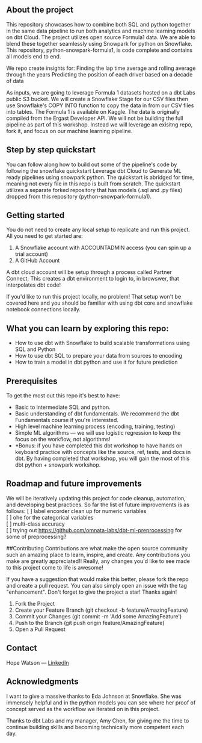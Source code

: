 
## About the project
This repository showcases how to combine both SQL and python together in the same data pipeline to run both analytics and machine learning models on dbt Cloud.
The project utilizes open source Formula1 data. We are able to blend these together seamlessly using Snowpark for python on Snowflake.
This repository, python-snowpark-formula1, is code complete and contains all models end to end.


We repo create insights for:
Finding the lap time average and rolling average through the years
Predicting the position of each driver based on a decade of data

As inputs, we are going to leverage Formula 1 datasets hosted on a dbt Labs public S3 bucket. We will create a Snowflake Stage for our CSV files then use Snowflake's COPY INTO function to copy the data in from our CSV files into tables. The Formula 1 is available on Kaggle. The data is originally compiled from the Ergast Developer API. 
We will not be building the full pipeline as part of this workshop. Instead we will leverage an exisitng repo, fork it, and focus on our machine learning pipeline.

## Step by step quickstart
You can follow along how to build out some of the pipeline's code by following the snowflake quickstart Leverage dbt Cloud to Generate ML ready pipelines using snowpark python.
The quickstart is abridged for time, meaning not every file in this repo is built from scratch. The quickstart utilizes a separate forked repository that has models (.sql and .py files) dropped from this repository (python-snowpark-formula1).

## Getting started
You do not need to create any local setup to replicate and run this project.
All you need to get started are:
1. A Snowflake account with ACCOUNTADMIN access (you can spin up a trial account)
2. A GitHub Account

A dbt cloud account will be setup through a process called Partner Connect. This creates a dbt environment to login to, in browswer, that interpolates dbt code!

If you'd like to run this project locally, no problem! That setup won't be covered here and you should be familiar with using dbt core and snowflake notebook connections locally. 

## What you can learn by exploring this repo:
- How to use dbt with Snowflake to build scalable transformations using SQL and Python
- How to use dbt SQL to prepare your data from sources to encoding
- How to train a model in dbt python and use it for future prediction

## Prerequisites 
To get the most out this repo it's best to have:
- Basic to intermediate SQL and python.
- Basic understanding of dbt fundamentals. We recommend the dbt Fundamentals course if you're interested.
-  High level machine learning process (encoding, training, testing)
- Simple ML algorithms — we will use logistic regression to keep the focus on the workflow, not algorithms!
- \*Bonus: if you have completed this dbt workshop to have hands on keyboard practice with concepts like the source, ref, tests, and docs in dbt. By having completed that workshop, you will gain the most of this dbt python + snowpark workshop.

## Roadmap and future improvements
We will be iteratively updating this project for code cleanup, automation, and developing best practices.
So far the list of future improvements is as follows:
[ ] label encorder clean up for numeric variables <br>
[ ] ohe for the categorical variables <br>
[ ] multi-class accuracy <br>
[ ] trying out https://github.com/omnata-labs/dbt-ml-preprocessing for some of preprocessing?

##Contributing
Contributions are what make the open source community such an amazing place to learn, inspire, and create. Any contributions you make are greatly appreciated!! 
Really, any changes you'd like to see made to this project come to life is awesome!

If you have a suggestion that would make this better, please fork the repo and create a pull request. You can also simply open an issue with the tag "enhancement". Don't forget to give the project a star! Thanks again!

1. Fork the Project
2. Create your Feature Branch (git checkout -b feature/AmazingFeature)
3. Commit your Changes (git commit -m 'Add some AmazingFeature')
4. Push to the Branch (git push origin feature/AmazingFeature)
5. Open a Pull Request

## Contact
Hope Watson &mdash; [LinkedIn](https://www.linkedin.com/in/hopewatson/)

## Acknowledgments

I want to give a massive thanks to Eda Johnson at Snowflake. She was immensely helpful and in the python models you can see where her proof of concept served as the workflow we iterated on in this project.

Thanks to dbt Labs and my manager, Amy Chen, for giving me the time to continue building skills and becoming technically more competent each day.
